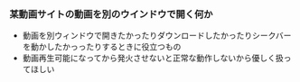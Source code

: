 ### 某動画サイトの動画を別のウインドウで開く何か
- 動画を別ウィンドウで開きたかったりダウンロードしたかったりシークバーを動かしたかっったりするときに役立つもの
- 動画再生可能になってから発火させないと正常な動作しないから優しく扱ってほしい
